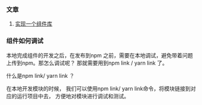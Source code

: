 ### 文章
1. [实现一个组件库](https://shuliqi.github.io/2021/12/02/%E5%A6%82%E4%BD%95%E5%BC%80%E5%8F%91%E4%B8%80%E4%B8%AAreact-UI%E7%BB%84%E4%BB%B6%E5%BA%93/#%E5%89%8D%E6%9C%9F)

### 组件如何调试
本地完成组件的开发之后，在发布到npm 之前，需要在本地调试，避免带着问题上传到npm。那怎么调试呢？ 那就需要用到npm link / yarn link 了。

什么是npm link/ yarn link ？

在本地开发模块的时候， 我们可以使用npm link/ yarn link命令，将模块链接到对应的运行项目中去， 方便地对模块进行调试和测试。